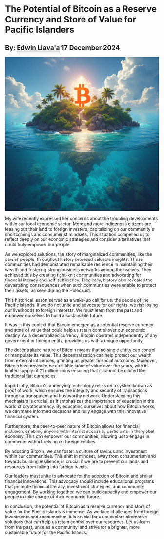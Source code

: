 # The Potential of Bitcoin as a Reserve Currency and Store of Value for Pacific Islanders
## By: [Edwin Liava'a](https://github.com/EdwinLiavaa) 17 December 2024

<p align="center">
 <img width="800" src="https://github.com/EdwinLiavaa/liavaa.space/blob/main/blog/20241217/pic.png">
</p>

My wife recently expressed her concerns about the troubling developments within our local economic sector. More and more indigenous citizens are leasing out their land to foreign investors, capitalizing on our community's shortcomings and consumerist mindsets. This situation compelled us to reflect deeply on our economic strategies and consider alternatives that could truly empower our people.

As we explored solutions, the story of marginalized communities, like the Jewish people, throughout history provided valuable insights. These communities had demonstrated remarkable resilience in maintaining their wealth and fostering strong business networks among themselves. They achieved this by creating tight-knit communities and advocating for financial literacy and self-sufficiency. Tragically, history also revealed the devastating consequences when such communities were unable to protect their assets, as seen during the Holocaust.

This historical lesson served as a wake-up call for us, the people of the Pacific Islands. If we do not unite and advocate for our rights, we risk losing our livelihoods to foreign interests. We must learn from the past and empower ourselves to build a sustainable future.

It was in this context that Bitcoin emerged as a potential reserve currency and store of value that could help us retain control over our economic destiny. As a decentralized currency, Bitcoin operates independently of any government or foreign entity, providing us with a unique opportunity.

The decentralized nature of Bitcoin means that no single entity can control or manipulate its value. This decentralization can help protect our wealth from external influences, granting us greater financial autonomy. Moreover, Bitcoin has proven to be a reliable store of value over the years, with its limited supply of 21 million coins ensuring that it cannot be diluted like traditional fiat currencies.

Importantly, Bitcoin's underlying technology relies on a system known as proof of work, which ensures the integrity and security of transactions through a transparent and trustworthy network. Understanding this mechanism is crucial, as it emphasizes the importance of education in the world of cryptocurrency. By educating ourselves about how Bitcoin works, we can make informed decisions and fully engage with this innovative financial system.

Furthermore, the peer-to-peer nature of Bitcoin allows for financial inclusion, enabling anyone with internet access to participate in the global economy. This can empower our communities, allowing us to engage in commerce without relying on foreign entities.

By adopting Bitcoin, we can foster a culture of savings and investment within our communities. This shift in mindset, away from consumerism and towards building resilience, is crucial if we are to prevent our lands and resources from falling into foreign hands.

Our leaders must unite to advocate for the adoption of Bitcoin and similar financial innovations. This advocacy should include educational programs that promote financial literacy, investment strategies, and community engagement. By working together, we can build capacity and empower our people to take charge of their economic future.

In conclusion, the potential of Bitcoin as a reserve currency and store of value for the Pacific Islands is immense. As we face challenges from foreign investments and consumerism, it is crucial for us to explore alternative solutions that can help us retain control over our resources. Let us learn from the past, unite as a community, and strive for a brighter, more sustainable future for the Pacific Islands.